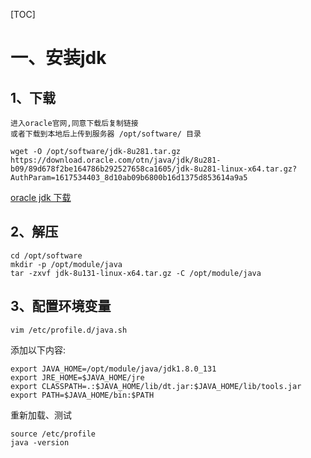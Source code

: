 [TOC]

# 一、安装jdk

## 1、下载

```shell
进入oracle官网,同意下载后复制链接
或者下载到本地后上传到服务器 /opt/software/ 目录
```

```shell
wget -O /opt/software/jdk-8u281.tar.gz https://download.oracle.com/otn/java/jdk/8u281-b09/89d678f2be164786b292527658ca1605/jdk-8u281-linux-x64.tar.gz?AuthParam=1617534403_8d10ab09b6800b16d1375d853614a9a5
```

  [oracle jdk 下载](https://www.oracle.com/java/technologies/javase-downloads.html)  

## 2、解压
```shell
cd /opt/software
mkdir -p /opt/module/java
tar -zxvf jdk-8u131-linux-x64.tar.gz -C /opt/module/java
```

## 3、配置环境变量

```shell
vim /etc/profile.d/java.sh
```

添加以下内容:

    export JAVA_HOME=/opt/module/java/jdk1.8.0_131
    export JRE_HOME=$JAVA_HOME/jre
    export CLASSPATH=.:$JAVA_HOME/lib/dt.jar:$JAVA_HOME/lib/tools.jar
    export PATH=$JAVA_HOME/bin:$PATH
重新加载、测试

```shell
source /etc/profile
java -version
```

